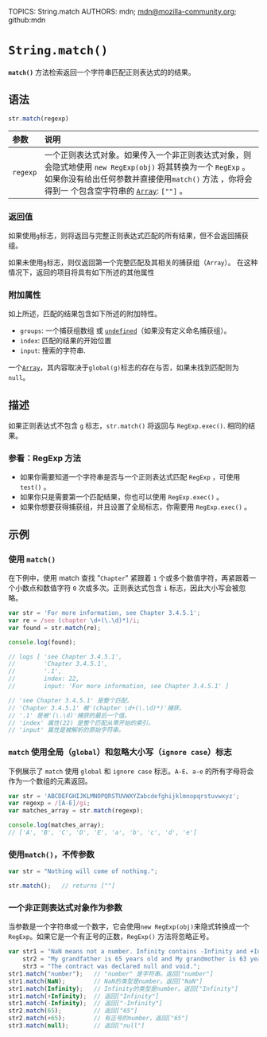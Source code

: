TOPICS: String.match
AUTHORS: mdn; mdn@mozilla-community.org; github:mdn

# `String.match()`

**`match()`** 方法检索返回一个字符串匹配正则表达式的的结果。

## 语法

```javascript
str.match(regexp)
```

| 参数 | 说明 |
| :-- | :-- |
| `regexp` | 一个正则表达式对象。如果传入一个非正则表达式对象，则会隐式地使用 `new RegExp(obj)` 将其转换为一个 `RegExp` 。如果你没有给出任何参数并直接使用`match()` 方法 ，你将会得到一 个包含空字符串的 [`Array`](/zh-hans/webfrontend/Array): `[""]` 。 |

### 返回值

如果使用`g`标志，则将返回与完整正则表达式匹配的所有结果，但不会返回捕获组。

如果未使用`g`标志，则仅返回第一个完整匹配及其相关的捕获组（`Array`）。 在这种情况下，返回的项目将具有如下所述的其他属性

### 附加属性

如上所述，匹配的结果包含如下所述的附加特性。

- `groups`: 一个捕获组数组 或 [`undefined`](/zh-hans/webfrontend/undefined)（如果没有定义命名捕获组）。
- `index`: 匹配的结果的开始位置
- `input`: 搜索的字符串.

一个[`Array`](/zh-hans/webfrontend/Array)，其内容取决于`global(g)`标志的存在与否，如果未找到匹配则为`null`。

## 描述

如果正则表达式不包含 `g` 标志，`str.match()` 将返回与 `RegExp.exec()`. 相同的结果。

### 参看：RegExp 方法

- 如果你需要知道一个字符串是否与一个正则表达式匹配 `RegExp` ，可使用 `test()` 。
- 如果你只是需要第一个匹配结果，你也可以使用 `RegExp.exec()` 。
- 如果你想要获得捕获组，并且设置了全局标志，你需要用 `RegExp.exec()` 。

## 示例

### 使用 `match()`

在下例中，使用 match 查找 "`Chapter`" 紧跟着 `1` 个或多个数值字符，再紧跟着一个小数点和数值字符 `0` 次或多次。正则表达式包含 `i` 标志，因此大小写会被忽略。

```javascript
var str = 'For more information, see Chapter 3.4.5.1';
var re = /see (chapter \d+(\.\d)*)/i;
var found = str.match(re);

console.log(found);

// logs [ 'see Chapter 3.4.5.1',
//        'Chapter 3.4.5.1',
//        '.1',
//        index: 22,
//        input: 'For more information, see Chapter 3.4.5.1' ]

// 'see Chapter 3.4.5.1' 是整个匹配。
// 'Chapter 3.4.5.1' 被'(chapter \d+(\.\d)*)'捕获。
// '.1' 是被'(\.\d)'捕获的最后一个值。
// 'index' 属性(22) 是整个匹配从零开始的索引。
// 'input' 属性是被解析的原始字符串。
```

### `match` 使用全局（`global`）和忽略大小写（`ignore case`）标志

下例展示了 `match` 使用 `global` 和 `ignore case` 标志。`A-E`、`a-e` 的所有字母将会作为一个数组的元素返回。

```javascript
var str = 'ABCDEFGHIJKLMNOPQRSTUVWXYZabcdefghijklmnopqrstuvwxyz';
var regexp = /[A-E]/gi;
var matches_array = str.match(regexp);

console.log(matches_array);
// ['A', 'B', 'C', 'D', 'E', 'a', 'b', 'c', 'd', 'e']
```

### 使用`match()`，不传参数

```javascript
var str = "Nothing will come of nothing.";

str.match();   // returns [""]
```

### 一个非正则表达式对象作为参数

当参数是一个字符串或一个数字，它会使用`new RegExp(obj)`来隐式转换成一个 `RegExp`。如果它是一个有正号的正数，`RegExp()` 方法将忽略正号。

```javascript
var str1 = "NaN means not a number. Infinity contains -Infinity and +Infinity in JavaScript.",
    str2 = "My grandfather is 65 years old and My grandmother is 63 years old.",
    str3 = "The contract was declared null and void.";
str1.match("number");   // "number" 是字符串。返回["number"]
str1.match(NaN);        // NaN的类型是number。返回["NaN"]
str1.match(Infinity);   // Infinity的类型是number。返回["Infinity"]
str1.match(+Infinity);  // 返回["Infinity"]
str1.match(-Infinity);  // 返回["-Infinity"]
str2.match(65);         // 返回["65"]
str2.match(+65);        // 有正号的number。返回["65"]
str3.match(null);       // 返回["null"]
```
